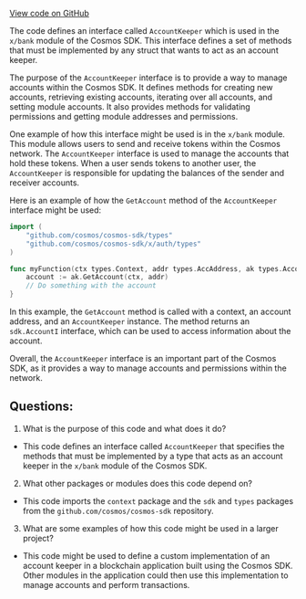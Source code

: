 [View code on GitHub](https://github.com/cosmos/cosmos-sdk/blob/main/x/bank/types/expected_keepers.go)

The code defines an interface called `AccountKeeper` which is used in the `x/bank` module of the Cosmos SDK. This interface defines a set of methods that must be implemented by any struct that wants to act as an account keeper. 

The purpose of the `AccountKeeper` interface is to provide a way to manage accounts within the Cosmos SDK. It defines methods for creating new accounts, retrieving existing accounts, iterating over all accounts, and setting module accounts. It also provides methods for validating permissions and getting module addresses and permissions. 

One example of how this interface might be used is in the `x/bank` module. This module allows users to send and receive tokens within the Cosmos network. The `AccountKeeper` interface is used to manage the accounts that hold these tokens. When a user sends tokens to another user, the `AccountKeeper` is responsible for updating the balances of the sender and receiver accounts. 

Here is an example of how the `GetAccount` method of the `AccountKeeper` interface might be used:

```go
import (
    "github.com/cosmos/cosmos-sdk/types"
    "github.com/cosmos/cosmos-sdk/x/auth/types"
)

func myFunction(ctx types.Context, addr types.AccAddress, ak types.AccountKeeper) {
    account := ak.GetAccount(ctx, addr)
    // Do something with the account
}
```

In this example, the `GetAccount` method is called with a context, an account address, and an `AccountKeeper` instance. The method returns an `sdk.AccountI` interface, which can be used to access information about the account. 

Overall, the `AccountKeeper` interface is an important part of the Cosmos SDK, as it provides a way to manage accounts and permissions within the network.
## Questions: 
 1. What is the purpose of this code and what does it do?
- This code defines an interface called `AccountKeeper` that specifies the methods that must be implemented by a type that acts as an account keeper in the `x/bank` module of the Cosmos SDK.

2. What other packages or modules does this code depend on?
- This code imports the `context` package and the `sdk` and `types` packages from the `github.com/cosmos/cosmos-sdk` repository.

3. What are some examples of how this code might be used in a larger project?
- This code might be used to define a custom implementation of an account keeper in a blockchain application built using the Cosmos SDK. Other modules in the application could then use this implementation to manage accounts and perform transactions.